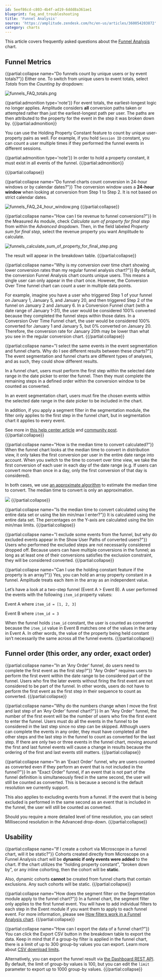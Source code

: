 ```yaml
---
id: 5eef86cd-c803-4b4f-ad19-6ddd8a361ae1
blueprint: faq_and_troubleshooting
title: 'Funnel Analysis'
source: 'https://amplitude.zendesk.com/hc/en-us/articles/360054203872'
category: charts
---
```

This article covers frequently asked questions about the [Funnel Analysis](/docs/analytics/charts/funnel-analysis) chart.

## Funnel Metrics

{{partial:collapse name="Do funnels count by unique users or by event totals?"}}
Either one. To switch from unique users to event totals, select *Totals* from the *Counting by* dropdown:

![funnels_FAQ_totals.png](/docs/output/img/faq/funnels-faq-totals-png.png)

{{partial:admonition type='note'}}
For event totals, the earliest-longest logic no longer applies. Amplitude considers **all** conversion paths taken or attempted rather than just the earliest-longest path per user. The paths are then attributed to the property for the event in the step it was broken down by.
{{/partial:admonition}}

You can use the Holding Property Constant feature to count by unique user-property pairs as well. For example, if you hold `Session ID` constant, you can count a user multiple times if they performed the funnel events in different sessions.

{{partial:admonition type='note'}}
In order to hold a property constant, it must exist in all events of the funnel.
{{/partial:admonition}}

{{/partial:collapse}}

{{partial:collapse name="Do funnel charts count conversion in 24-hour windows or by calendar dates?"}}
The conversion window uses a **24-hour window** when looking at conversion from Step 1 to Step 2. It is not based on strict calendar dates.

![funnels_FAQ_24_hour_window.png](/docs/output/img/faq/funnels-faq-24-hour-window-png.png)
{{/partial:collapse}}


{{partial:collapse name="How can I tie revenue to funnel conversions?"}}
In the Measured As module, check *Calculate sum of property for final step* from within the *Advanced* dropdown. Then, in the field labeled *Property sum for final step*, select the revenue property you want Amplitude to calculate.

![funnels_calculate_sum_of_property_for_final_step.png](/docs/output/img/faq/funnels-calculate-sum-of-property-for-final-step-png.png)

The result will appear in the breakdown table.
{{/partial:collapse}}


{{partial:collapse name="Why is my conversion over time chart showing lower conversion rates than my regular funnel analysis chart?"}}
By default, the conversion Funnel Analysis chart counts unique users. This means a single user can only appear in the chart once. However, the Conversion Over Time funnel chart can count a user in multiple data points.

For example, imagine you have a user who triggered Step 1 of your funnel on January 1, January 5, and January 20, and then triggered Step 2 of the funnel on January 2 and January 6. In a Conversion Funnel chart (with a date range of January 1-31), the user would be considered 100% converted because they completed the funnel steps within those dates. In a Conversion Over Time Funnel chart, the user would be considered 100% converted for January 1 and January 5, but 0% converted on January 20. Therefore, the conversion rate for January 20th may be lower than what you see in the regular conversion chart.
{{/partial:collapse}}


{{partial:collapse name="I select the same events in the event segmentation and funnel charts. Why do I see different results between these charts?"}}
The event segmentation and funnel charts are different types of analyses, and as such, they could show different results.

In a funnel chart, users must perform the first step within the selected date range in the date picker to enter the funnel. Then they must complete the remaining steps in a defined order within the conversion window to be counted as converted.

In an event segmentation chart, users must fire the chosen events within the selected date range in the date picker to be included in the chart.

In addition, if you apply a segment filter in the segmentation module, the filter only applies to the first step in the funnel chart, but in segmentation chart it applies to every event.

See more in [this help center article](/docs/analytics/charts/funnel-analysis/funnel-analysis-how-amplitude-computes-conversions) and [community post](https://community.amplitude.com/building-and-sharing-your-analysis-58/what-is-the-difference-between-funnel-and-event-segmentation-charts-1873).
{{/partial:collapse}}


{{partial:collapse name="How is the median time to convert calculated?"}}
When the funnel chart looks at the median time to convert in distribution view, it only takes the first conversion per user in the entire date range into account. When you switch to the time to convert over time view, we take the first conversion of each user in each day of the date range (e.g. If users can convert more than once in a day, only the first conversion of that day is considered).

In both cases, we use [an approximate algorithm](https://metamarkets.com/2013/histograms/) to estimate the median time to convert. The median time to convert is only an approximation.

![](/docs/output/img/faq/dpaf3D_0L1RNCWkqjfbc-I8KU0Wv12nsedi50Y7wlC0uukjqOmY9T4cMVwiSYvhA_qvCozNmAoZgvS2D3CF4n_UkMQMzwvJzpZgo7w5H8TVf_0FBeosPEBfG7grX5tnIJNkVYM8NpYKRbu_JOtDrlHE)
{{/partial:collapse}}


{{partial:collapse name="Is the median time to convert calculated using the entire data set or using the bin min/max I enter?"}}
It is calculated using the entire data set. The percentages on the Y-axis are calculated using the bin min/max limits.
{{/partial:collapse}}


{{partial:collapse name="I exclude some events from the funnel, but why do excluded events appear in the Show User Paths of converted users?"}}
Users who performed the excluded steps are not necessarily considered dropped off. Because users can have multiple conversions in the funnel; as long as at least one of their conversions satisfies the exclusion constraint, they will be considered converted.
{{/partial:collapse}}


{{partial:collapse name="Can I use the holding constant feature if the property is an array?"}}
Yes, you can hold an array property constant in a funnel. Amplitude treats each item in the array as an independent value. 

Let’s have a look at a two-step funnel (Event A > Event B). A user performed the events with the following `item_id` property values:

Event A where `item_id = [1, 2, 3]`

Event B where `item_id = 3`

When the funnel holds `item_id` constant, the user is counted as converted because the `item_id` value in Event B matches one of the values in the array in Event A. In other words, the value of the property being held constant isn’t necessarily the same across all the funnel events.
{{/partial:collapse}}

## Funnel order (this order, any order, exact order)


{{partial:collapse name="In an 'Any Order' funnel, do users need to complete the first event as the first step?"}}
"Any Order" requires users to perform the first event within the date range to be considered part of the funnel. Users who fire the later events without firing the first event are not considered to be part of the funnel. In other words, users do not have to perform the first event as the first step in their sequence to count as converted.
{{/partial:collapse}}


{{partial:collapse name="Why do the numbers change when I move the first and last step of an ‘Any Order’ funnel chart?"}}
In an "Any Order" funnel, the number of the first event will be the number of users who fire the first event to enter the funnel. Users must do all the events in the funnel to be considered in the last step since no step can be skipped. Although users can complete the events in any order, they must have completed all the other steps and the last step in the funnel to count as converted for the last step. If there are only two or three events in the funnel chart, moving around the first and last funnel events will cause a change in results because the ordering of the first and last events still matters.
{{/partial:collapse}}


{{partial:collapse name="In an 'Exact Order' funnel, why are users counted as converted even if they perform an event that is not included in the funnel?"}}
In an "Exact Order" funnel, if an event that is not part of the funnel definition is simultaneously fired in the same second, the user will still be counted as converted. This is because a second is the default resolution we currently support.

This also applies to excluding events from a funnel. If the event that is being excluded is performed in the same second as an event that is included in the funnel, the user will still be counted as converted.

Should you require a more detailed level of time resolution, you can select Millisecond resolution in the Advanced drop-down.
{{/partial:collapse}}

## Usability


{{partial:collapse name="If I create a cohort via Microscope in a funnel chart, will it be static?"}}
Cohorts created directly from Microscope on a Funnel Analysis chart will be **dynamic if only events were added** to the chart. If the chart utilizes the "holding property constant", "broken down by", or any inline cohorting, then the cohort will be **static**.

Also, dynamic cohorts **cannot** be created from funnel charts that contain exclusions. Any such cohorts will be static.
{{/partial:collapse}}


{{partial:collapse name="How does the segment filter on the Segmentation module apply to the funnel chart?"}}
In a funnel chart, the segment filter only applies to the first funnel event. You will have to add individual filters to each step in the Event module if you want them to apply to each funnel event. For more information, please see [How filters work in a Funnel Analysis chart](/docs/analytics/charts/funnel-analysis/funnel-analysis-how-filters-work).
{{/partial:collapse}}


{{partial:collapse name="How can I export the data of a funnel chart?"}}
You can click the Export CSV button in the breakdown table to export the data. Keep in mind that if a group-by filter is applied in the funnel chart,  there is a limit of up to 300 group-by values you can export. Learn more about [CSV download limits](/docs/faq/limits).

Alternatively, you can export the funnel result via [the Dashboard REST API](/docs/apis/analytics/dashboard-rest). By default, the limit of group-by values is 100, but you can edit the `limit` parameter to export up to 1000 group-by values.
{{/partial:collapse}}

